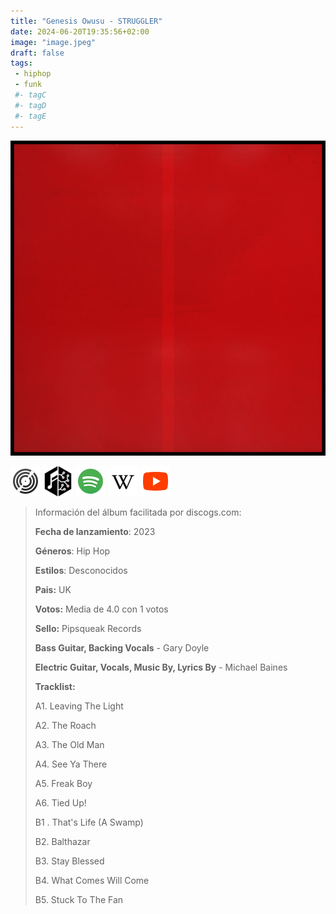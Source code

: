 ```yaml
---
title: "Genesis Owusu - STRUGGLER"
date: 2024-06-20T19:35:56+02:00
image: "image.jpeg"
draft: false
tags:
 - hiphop
 - funk
 #- tagC
 #- tagD
 #- tagE
---
```

![cover](image.jpeg (Genesis-Owusu - STRUGGLER))
 
[![discogs](../links/svg/discogs.png (discogs))](https://www.discogs.com/master/3208080)
[![musicbrainz](../links/svg/musicbrainz.png (musicbrainz))](https://musicbrainz.org/release/b811f83a-9e21-452f-b9dc-f7af5f7ef485)
[![spotify](../links/svg/spotify.png (putify))](https://open.spotify.com/album/1mzWBk8fzEEMumcy5IuVcf)
[![wikipedia](../links/svg/wikipedia.png (wikipedia))](error)
[![youtube](../links/svg/youtube.png (youtube))](https://www.youtube.com/playlist?list=PLSBWvYm8t6uaj_JB2b5_jRvrASifRsH20)
 
<!-- [![bandcamp](../links/svg/bandcamp.png (bandcamp))]() -->
<!-- [![lastfm](../links/svg/lastfm.png (lastfm))]() -->
 
> Información del álbum facilitada por discogs.com:
> 
> **Fecha de lanzamiento**: 2023
> 
> **Géneros**: Hip Hop
> 
> **Estilos**: Desconocidos
> 
> **Pais:** UK
> 
> **Votos:** Media de 4.0 con 1 votos
> 
> **Sello:** Pipsqueak Records
> 
> **Bass Guitar, Backing Vocals** - Gary Doyle
> 
> **Electric Guitar, Vocals, Music By, Lyrics By** - Michael Baines
> 
> 
> 
> **Tracklist:**
> 
>   A1. Leaving The Light    
> 
>   A2. The Roach    
> 
>   A3. The Old Man    
> 
>   A4. See Ya There    
> 
>   A5. Freak Boy    
> 
>   A6. Tied Up!    
> 
>   B1 . That's Life (A Swamp)    
> 
>   B2. Balthazar    
> 
>   B3. Stay Blessed    
> 
>   B4. What Comes Will Come    
> 
>   B5. Stuck To The Fan    
> 
